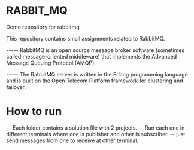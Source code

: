 # RABBIT_MQ

Demo repository for rabbitmq

This repository contains small assignments related to RabbitMQ.

----- RabbitMQ is an open source message broker software (sometimes called message-oriented middleware) that implements the Advanced Message Queuing Protocol (AMQP). 

----- The RabbitMQ server is written in the Erlang programming language and is built on the Open Telecom Platform framework for clustering and failover.

# How to run

-- Each folder contains a solution file with 2 projects.
-- Run each one in different terminals where one is publisher and other is subscriber. 
-- just send messages from one to receive at other terminal.
